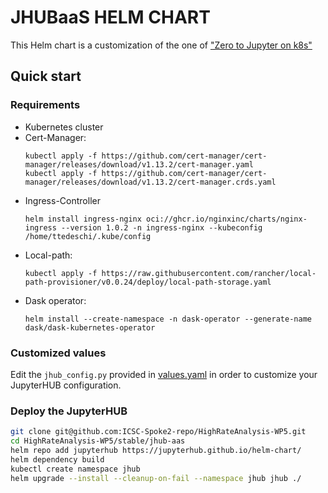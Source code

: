 # JHUBaaS HELM CHART

This Helm chart is a customization of the one of ["Zero to Jupyter on k8s"](https://jupyterhub.github.io/helm-chart/)

## Quick start

### Requirements

- Kubernetes cluster
- Cert-Manager:
  ```
  kubectl apply -f https://github.com/cert-manager/cert-manager/releases/download/v1.13.2/cert-manager.yaml
  kubectl apply -f https://github.com/cert-manager/cert-manager/releases/download/v1.13.2/cert-manager.crds.yaml
  ```
- Ingress-Controller
  ```
  helm install ingress-nginx oci://ghcr.io/nginxinc/charts/nginx-ingress --version 1.0.2 -n ingress-nginx --kubeconfig /home/ttedeschi/.kube/config
  ```
- Local-path:
  ```
  kubectl apply -f https://raw.githubusercontent.com/rancher/local-path-provisioner/v0.0.24/deploy/local-path-storage.yaml
  ```
- Dask operator:
  ```
  helm install --create-namespace -n dask-operator --generate-name dask/dask-kubernetes-operator
  ```

### Customized values

Edit the `jhub_config.py` provided in [values.yaml](values.yaml) in order to customize your JupyterHUB configuration.

### Deploy the JupyterHUB

```bash
git clone git@github.com:ICSC-Spoke2-repo/HighRateAnalysis-WP5.git
cd HighRateAnalysis-WP5/stable/jhub-aas
helm repo add jupyterhub https://jupyterhub.github.io/helm-chart/
helm dependency build
kubectl create namespace jhub
helm upgrade --install --cleanup-on-fail --namespace jhub jhub ./ 
```
